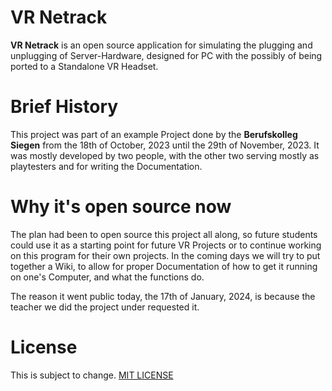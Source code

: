 # VR Netrack

**VR Netrack** is an open source application for simulating the plugging and unplugging of Server-Hardware, designed for PC with the possibly of being ported to a Standalone VR Headset.

# Brief History
This project was part of an example Project done by the **Berufskolleg Siegen** from the 18th of October, 2023 until the 29th of November, 2023. It was mostly developed by two people, with the other two serving mostly as playtesters and for writing the Documentation.

# Why it's open source now
The plan had been to open source this project all along, so future students could use it as a starting point for future VR Projects or to continue working on this program for their own projects. In the coming days we will try to put together a Wiki, to allow for proper Documentation of how to get it running on one's Computer, and what the functions do.

The reason it went public today, the 17th of January, 2024, is because the teacher we did the project under requested it.

# License
This is subject to change.
[MIT LICENSE](LICENSE)